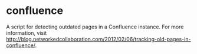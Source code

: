 # confluence
A script for detecting outdated pages in a Confluence instance.
For more information, visit http://blog.networkedcollaboration.com/2012/02/06/tracking-old-pages-in-confluence/.
